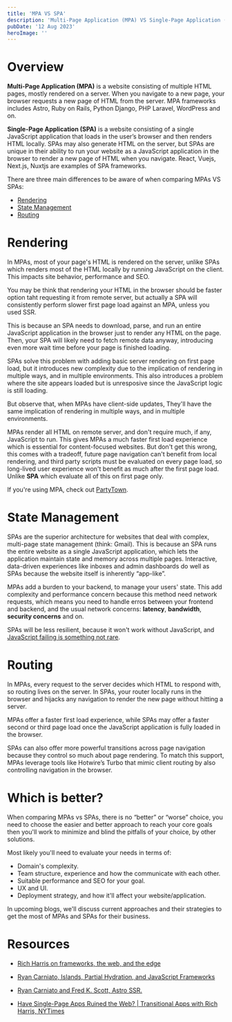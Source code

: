 ```yaml
---
title: 'MPA VS SPA'
description: 'Multi-Page Application (MPA) VS Single-Page Application (SPA)'
pubDate: '12 Aug 2023'
heroImage: ''
---
```


# Overview

**Multi-Page Application (MPA)** is a website consisting of multiple HTML pages, mostly rendered on a server. When you navigate to a new page, your browser requests a new page of HTML from the server. MPA frameworks includes Astro, Ruby on Rails, Python Django, PHP Laravel, WordPress and on.

**Single-Page Application (SPA)** is a website consisting of a single JavaScript application that loads in the user’s browser and then renders HTML locally. SPAs may also generate HTML on the server, but SPAs are unique in their ability to run your website as a JavaScript application in the browser to render a new page of HTML when you navigate. React, Vuejs, Next.js, Nuxtjs are examples of SPA frameworks.

There are three main differences to be aware of when comparing MPAs VS SPAs:

- [Rendering](#rendering)
- [State Management](#state-management)
- [Routing](#routing)

# Rendering

In MPAs, most of your page's HTML is rendered on the server, unlike SPAs which renders most of the HTML locally by running JavaScript on the client. This impacts site behavior, performance and SEO.

You may be think that rendering your HTML in the browser should be faster option taht requesting it from remote server, but actually a SPA will consistently perform slower first page load against an MPA, unless you used SSR.

This is because an SPA needs to download, parse, and run an entire JavaScript application in the browser just to render any HTML on the page. Then, your SPA will likely need to fetch remote data anyway, introducing even more wait time before your page is finished loading.

SPAs solve this problem with adding basic server rendering on first page load, but it introduces new complexity due to the implication of rendering in multiple ways, and in multiple environments. This also introduces a problem where the site appears loaded but is unresposive since the JavaScript logic is still loading.

But observe that, when MPAs have client-side updates, They'll have the same implication of rendering in multiple ways, and in multiple environments.

MPAs render all HTML on remote server, and don't require much, if any, JavaScript to run. This gives MPAs a much faster first load experience which is essential for content-focused websites.
But don't get this wrong, this comes with a tradeoff, future page navigation can't benefit from local rendering, and third party scripts must be evaluated on every page load, so long-lived user experience won't benefit as much after the first page load.
Unlike **SPA** which evaluate all of this on first page only.

If you're using MPA, check out [PartyTown](https://partytown.builder.io/ "Relocate resource intensive third-party scripts off of the main thread and into a web worker").

# State Management

SPAs are the superior architecture for websites that deal with complex, multi-page state management (think: Gmail). This is because an SPA runs the entire website as a single JavaScript application, which lets the application maintain state and memory across multiple pages. Interactive, data-driven experiences like inboxes and admin dashboards do well as SPAs because the website itself is inherently “app-like”.

MPAs add a burden to your backend, to manage your users' state. This add complexity and performance concern because this method need network requests, which means you need to handle erros between your frontend and backend, and the usual network concerns: **latency**, **bandwidth**, **security concerns** and on.

SPAs will be less resilient, because it won't work without JavaScript, and [JavaScript failing is something not rare](https://www.kryogenix.org/code/browser/everyonehasjs.html "Everyone has JavaScript, right?").

# Routing

In MPAs, every request to the server decides which HTML to respond with, so routing lives on the server.
In SPAs, your router locally runs in the browser and hijacks any navigation to render the new page without hitting a server.

MPAs offer a faster first load experience, while SPAs may offer a faster second or third page load once the JavaScript application is fully loaded in the browser.

SPAs can also offer more powerful transitions across page navigation because they control so much about page rendering.
To match this support, MPAs leverage tools like Hotwire’s Turbo that mimic client routing by also controlling navigation in the browser.

# Which is better?

When comparing MPAs vs SPAs, there is no “better” or “worse” choice, you need to choose the easier and better approach to reach your core goals then you'll work to minimize and blind the pitfalls of your choice, by other solutions.

Most likely you'll need to evaluate your needs in terms of:

- Domain's complexity.
- Team structure, experience and how the communicate with each other.
- Suitable performance and SEO for your goal.
- UX and UI.
- Deployment strategy, and how it'll affect your website/application.

In upcoming blogs, we'll discuss current approaches and their strategies to get the most of MPAs and SPAs for their business.

# Resources

- [Rich Harris on frameworks, the web, and the edge](https://www.youtube.com/watch?v=uXCipjbcQfMandpp=ygULcmljaCBoYXJyaXM%3D "On youtube")

- [Ryan Carniato, Islands, Partial Hydration, and JavaScript Frameworks](https://www.youtube.com/watch?v=Q0mXYbA86Qo "On youtube")

- [Ryan Carniato and Fred K. Scott, Astro SSR.](https://www.youtube.com/watch?v=2ZEMb_H-LYE "On youtube")

- [Have Single-Page Apps Ruined the Web? | Transitional Apps with Rich Harris, NYTimes](https://www.youtube.com/watch?v=860d8usGC0o "On youtube")
